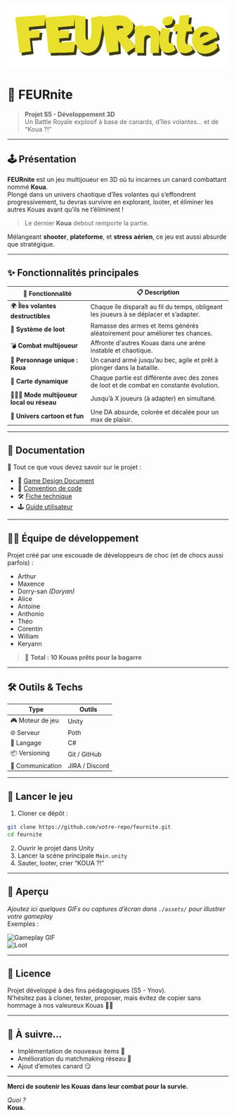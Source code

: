![FEURnite Logo](logo.png)

# 🐥 FEURnite

> **Projet S5 - Développement 3D**  
> Un Battle Royale explosif à base de canards, d’îles volantes… et de “Koua ?!”

---

## 🕹️ Présentation

**FEURnite** est un jeu multijoueur en 3D où tu incarnes un canard combattant nommé **Koua**.  
Plongé dans un univers chaotique d’îles volantes qui s’effondrent progressivement, tu devras survivre en explorant, looter, et éliminer les autres Kouas avant qu’ils ne t’éliminent !

> Le dernier **Koua** debout remporte la partie.

Mélangeant **shooter**, **plateforme**, et **stress aérien**, ce jeu est aussi absurde que stratégique.

---

## ✨ Fonctionnalités principales

| 🧩 Fonctionnalité | 📋 Description |
|------------------|----------------|
| 🌍 **Îles volantes destructibles** | Chaque île disparaît au fil du temps, obligeant les joueurs à se déplacer et s’adapter. |
| 🔫 **Système de loot** | Ramasse des armes et items générés aléatoirement pour améliorer tes chances. |
| 💣 **Combat multijoueur** | Affronte d'autres Kouas dans une arène instable et chaotique. |
| 🐣 **Personnage unique : Koua** | Un canard armé jusqu’au bec, agile et prêt à plonger dans la bataille. |
| 🧭 **Carte dynamique** | Chaque partie est différente avec des zones de loot et de combat en constante évolution. |
| 🧑‍🤝‍🧑 **Mode multijoueur local ou réseau** | Jusqu’à X joueurs (à adapter) en simultané. |
| 🎨 **Univers cartoon et fun** | Une DA absurde, colorée et décalée pour un max de plaisir. |

---

## 📂 Documentation

📘 Tout ce que vous devez savoir sur le projet :

- 📐 [Game Design Document](docs/GDD.md)
- 🧹 [Convention de code](docs/convention-de-code.md)
- 🛠️ [Fiche technique](docs/fiche-technique.md)
- 🕹️ [Guide utilisateur](docs/guide_utilisateur.md)

---

## 🧑‍💻 Équipe de développement

Projet créé par une escouade de développeurs de choc (et de chocs aussi parfois) :

- Arthur  
- Maxence  
- Dorry-san *(Doryan)*  
- Alice  
- Antoine  
- Anthonio  
- Théo  
- Corentin  
- William  
- Keryann  

> 🐤 **Total : 10 Kouas prêts pour la bagarre**

---

## 🛠️ Outils & Techs

| Type | Outils |
|------|--------|
| 🎮 Moteur de jeu | Unity |
| 🌐 Serveur | Poth |
| 🧠 Langage | C# |
| 📦 Versioning | Git / GitHub |
| 💬 Communication | JIRA / Discord |

---

## 🚀 Lancer le jeu

1. Cloner ce dépôt :  
```bash
git clone https://github.com/votre-repo/feurnite.git
cd feurnite
```

2. Ouvrir le projet dans Unity  
3. Lancer la scène principale `Main.unity`  
4. Sauter, looter, crier “KOUA ?!”

---

## 📸 Aperçu

*Ajoutez ici quelques GIFs ou captures d’écran dans `./assets/` pour illustrer votre gameplay*  
Exemples :

![Gameplay GIF](./assets/gif_gameplay1.gif)  
![Loot](./assets/gif_loot.gif)

---

## 📜 Licence

Projet développé à des fins pédagogiques (S5 - Ynov).  
N’hésitez pas à cloner, tester, proposer, mais évitez de copier sans hommage à nos valeureux Kouas 🐥💔

---

## 🐣 À suivre...

- Implémentation de nouveaux items 💼  
- Amélioration du matchmaking réseau 🔌  
- Ajout d’emotes canard 😏  

---

**Merci de soutenir les Kouas dans leur combat pour la survie.**

*Quoi ?*  
**Koua.**
